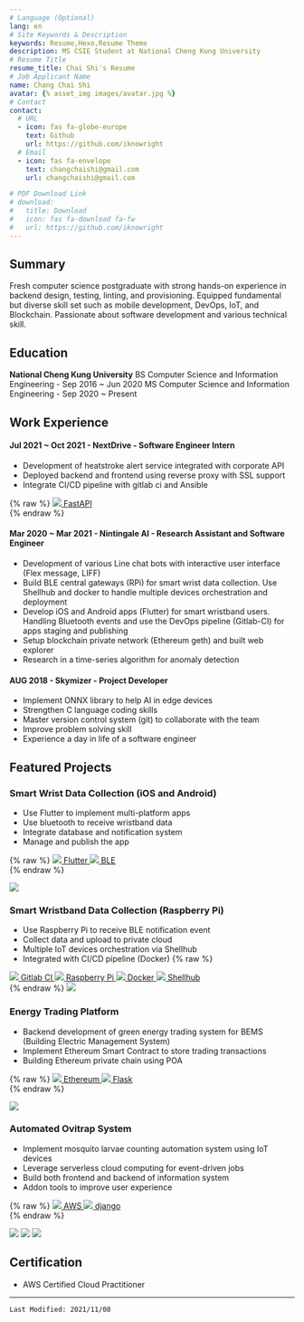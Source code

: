 ```yaml
---
# Language (Optional)
lang: en
# Site Keywords & Description
keywords: Resume,Hexo,Resume Theme
description: MS CSIE Student at National Cheng Kung University
# Resume Title
resume_title: Chai Shi's Resume
# Job Applicant Name
name: Chang Chai Shi
avatar: {% asset_img images/avatar.jpg %}
# Contact
contact:
  # URL
  - icon: fas fa-globe-europe
    text: Github
    url: https://github.com/iknowright
  # Email
  - icon: fas fa-envelope
    text: changchaishi@gmail.com
    url: changchaishi@gmail.com

# PDF Download Link
# download:
#   title: Download
#   icon: fas fa-download fa-fw
#   url: https://github.com/iknowright
---
```



## <i class="fas fa-flag"></i> Summary

Fresh computer science postgraduate with strong hands-on experience in backend design, testing, linting, and provisioning. Equipped fundamental but diverse skill set such as mobile development, DevOps, IoT, and Blockchain. Passionate about software development and various technical skill.

## <i class="fas fa-user-graduate"></i> Education

**National Cheng Kung University**
BS Computer Science and Information Engineering - Sep 2016 ~ Jun 2020
MS Computer Science and Information Engineering - Sep 2020 ~ Present

## <i class="fas fa-user-tie"></i> Work Experience

#### Jul 2021 ~ Oct 2021 - NextDrive - Software Engineer Intern

- Development of heatstroke alert service integrated with corporate API
- Deployed backend and frontend using reverse proxy with SSL support
- Integrate CI/CD pipeline with gitlab ci and Ansible

{% raw %}
<btns rounded>
<a href='https://fastapi.tiangolo.com/'>
  <img src='{% asset_img images/logo/fastapi.png %}'>
  FastAPI
</a>
</btns><br>
{% endraw %}

#### Mar 2020 ~ Mar 2021 - Nintingale AI - Research Assistant and Software Engineer

- Development of various Line chat bots with interactive user interface (Flex message, LIFF)
- Build BLE central gateways (RPi) for smart wrist data collection. Use Shellhub and docker to handle multiple devices orchestration and deployment
- Develop iOS and Android apps (Flutter) for smart wristband users. Handling Bluetooth events and use the DevOps pipeline (Gitlab-CI) for apps staging and publishing
- Setup blockchain private network (Ethereum geth) and built web explorer
- Research in a time-series algorithm for anomaly detection

#### AUG 2018 - Skymizer - Project Developer
- Implement ONNX library to help AI in edge devices
- Strengthen C language coding skills
- Master version control system (git) to collaborate with the team
- Improve problem solving skill
- Experience a day in life of a software engineer

## <i class="fas fa-award"></i> Featured Projects

### Smart Wrist Data Collection (iOS and Android)
- Use Flutter to implement multi-platform apps
- Use bluetooth to receive wristband data
- Integrate database and notification system
- Manage and publish the app

{% raw %}
<btns rounded>
<a href='https://flutter.dev/'>
  <img src='{% asset_img images/logo/flutter.png %}'>
  Flutter
</a>
<a href='https://www.bluetooth.com/bluetooth-resources/intro-to-bluetooth-gap-gatt/'>
  <img src='{% asset_img images/logo/bluetooth.png %}'>
  BLE
</a>
</btns><br>
{% endraw %}

<fancybox>
<img src='{% asset_img images/project/wrist-app.png %}'>
</fancybox>


### Smart Wristband Data Collection (Raspberry Pi)
- Use Raspberry Pi to receive BLE notification event
- Collect data and upload to private cloud
- Multiple IoT devices orchestration via Shellhub
- Integrated with CI/CD pipeline (Docker)
{% raw %}
<btns rounded>
<a href='https://docs.gitlab.com/ee/ci/'>
  <img src='{% asset_img images/logo/gitlab.png %}'>
  Gitlab CI
</a>
<a href='https://www.raspberrypi.org/'>
  <img src='{% asset_img images/logo/raspberry.png %}'>
  Raspberry Pi
</a>
<a href='https://www.docker.com/'>
  <img src='{% asset_img images/logo/docker.png %}'>
  Docker
</a>
<a href='https://github.com/shellhub-io'>
  <img src='{% asset_img images/logo/shellhub.png %}'>
  Shellhub
</a>
</btns><br>
{% endraw %}

<fancybox>
<img src='{% asset_img images/project/wrist-collect.png %}'>
</fancybox>

### Energy Trading Platform
- Backend development of green energy trading system for BEMS (Building Electric Management System)
- Implement Ethereum Smart Contract to store trading transactions
- Building Ethereum private chain using POA

{% raw %}
<btns rounded>
<a href='https://ethereum.org/en/'>
  <img src='{% asset_img images/logo/ethereum.png %}'>
  Ethereum
</a>
<a href='https://flask.palletsprojects.com/en/2.0.x/'>
  <img src='{% asset_img images/logo/flask.png %}'>
  Flask
</a>
</btns><br>
{% endraw %}

<fancybox>
<img src='{% asset_img images/project/energy-trading.png %}'>
</fancybox>

### Automated Ovitrap System
- Implement mosquito larvae counting automation system using IoT devices
- Leverage serverless cloud computing for event-driven jobs
- Build both frontend and backend of information system
- Addon tools to improve user experience

{% raw %}
<btns rounded>
<a href='https://aws.amazon.com/'>
  <img src='{% asset_img images/logo/aws.png %}'>
  AWS
</a>
<a href='https://www.djangoproject.com/'>
  <img src='{% asset_img images/logo/django.png %}'>
  django
</a>
</btns><br>
{% endraw %}

<fancybox>
<img src='{% asset_img images/project/ovitrap-1.png %}'>
<img src='{% asset_img images/project/ovitrap-2.png %}'>
<img src='{% asset_img images/project/ovitrap-3.png %}'>
</fancybox>

## <i class="fas fa-certificate"></i> Certification
- AWS Certified Cloud Practitioner


---
`Last Modified: 2021/11/08`
